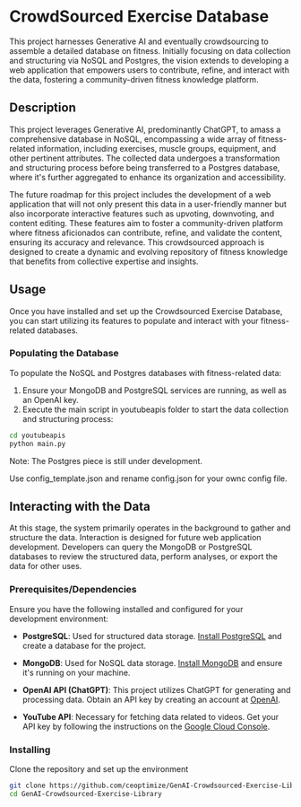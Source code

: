 # CrowdSourced Exercise Database

This project harnesses Generative AI and eventually crowdsourcing to assemble a detailed database on fitness. Initially focusing on data collection and structuring via NoSQL and Postgres, the vision extends to developing a web application that empowers users to contribute, refine, and interact with the data, fostering a community-driven fitness knowledge platform.

## Description

This project leverages Generative AI, predominantly ChatGPT, to amass a comprehensive database in NoSQL, encompassing a wide array of fitness-related information, including exercises, muscle groups, equipment, and other pertinent attributes. The collected data undergoes a transformation and structuring process before being transferred to a Postgres database, where it's further aggregated to enhance its organization and accessibility.

The future roadmap for this project includes the development of a web application that will not only present this data in a user-friendly manner but also incorporate interactive features such as upvoting, downvoting, and content editing. These features aim to foster a community-driven platform where fitness aficionados can contribute, refine, and validate the content, ensuring its accuracy and relevance. This crowdsourced approach is designed to create a dynamic and evolving repository of fitness knowledge that benefits from collective expertise and insights.


## Usage

Once you have installed and set up the Crowdsourced Exercise Database, you can start utilizing its features to populate and interact with your fitness-related databases.

### Populating the Database

To populate the NoSQL and Postgres databases with fitness-related data:

1. Ensure your MongoDB and PostgreSQL services are running, as well as an OpenAI key. 
2. Execute the main script in youtubeapis folder to start the data collection and structuring process:

```bash
cd youtubeapis
python main.py
```
Note: The Postgres piece is still under development.

Use config_template.json and rename config.json for your ownc config file.

## Interacting with the Data
At this stage, the system primarily operates in the background to gather and structure the data. Interaction is designed for future web application development.
Developers can query the MongoDB or PostgreSQL databases to review the structured data, perform analyses, or export the data for other uses.

### Prerequisites/Dependencies

Ensure you have the following installed and configured for your development environment:

- **PostgreSQL**: Used for structured data storage. [Install PostgreSQL](https://www.postgresql.org/download/) and create a database for the project.

- **MongoDB**: Used for NoSQL data storage. [Install MongoDB](https://www.mongodb.com/try/download/community) and ensure it's running on your machine.

- **OpenAI API (ChatGPT)**: This project utilizes ChatGPT for generating and processing data. Obtain an API key by creating an account at [OpenAI](https://beta.openai.com/signup/).

- **YouTube API**: Necessary for fetching data related to videos. Get your API key by following the instructions on the [Google Cloud Console](https://console.cloud.google.com/).


### Installing

Clone the repository and set up the environment

```bash
git clone https://github.com/ceoptimize/GenAI-Crowdsourced-Exercise-Library.git
cd GenAI-Crowdsourced-Exercise-Library

```